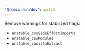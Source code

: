 ```yaml
---
"@remix-run/dev": patch
---
```


Remove warnings for stabilized flags:

* `unstable_cssSideEffectImports`
* `unstable_cssModules`
* `unstable_vanillaExtract`
